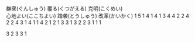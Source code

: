 群衆(ぐんしゅう)
覆る(くつがえる)
克明(こくめい)  
心地よい(ここちよい)
踏袭(とうしゅう) 
改革(かいかく)
1 5 1
4 1 4 1 3 4 4
2 2 4 2 2 4
3 1 4 1 1 4
2 1 2 1 3 3 1 3
2 2 3 1 1 1

3 2 3 3 1
